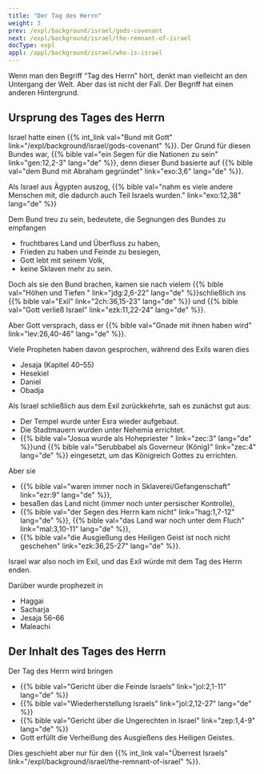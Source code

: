```yaml
---
title: "Der Tag des Herrn"
weight: 3
prev: /expl/background/israel/gods-covenant
next: /expl/background/israel/the-remnant-of-israel
docType: expl
appl: /appl/background/israel/who-is-israel
---
```


Wenn man den Begriff “Tag des Herrn” hört, denkt man vielleicht an den Untergang der Welt. Aber das ist nicht der Fall. Der Begriff hat einen anderen Hintergrund.

## Ursprung des Tages des Herrn

<a name="4fec"></a>
Israel hatte einen {{% int_link val="Bund mit Gott" link="/expl/background/israel/gods-covenant" %}}. Der Grund für diesen Bundes war, {{% bible val="ein Segen für die Nationen zu sein" link="gen:12,2-3" lang="de" %}}, denn dieser Bund basierte auf {{% bible val="dem Bund mit Abraham gegründet" link="exo:3,6" lang="de" %}}.

Als Israel aus Ägypten auszog, {{% bible val="nahm es viele andere Menschen mit, die dadurch auch Teil Israels wurden." link="exo:12,38" lang="de" %}}

Dem Bund treu zu sein, bedeutete, die Segnungen des Bundes zu empfangen

- fruchtbares Land und Überfluss zu haben,
- Frieden zu haben und Feinde zu besiegen,
- Gott lebt mit seinem Volk,
- keine Sklaven mehr zu sein.

Doch als sie den Bund brachen, kamen sie nach vielem {{% bible val="Höhen und Tiefen " link="jdg:2,6-22" lang="de" %}}schließlich ins {{% bible val="Exil" link="2ch:36,15-23" lang="de" %}} und {{% bible val="Gott verließ Israel" link="ezk:11,22-24" lang="de" %}}.

Aber Gott versprach, dass er {{% bible val="Gnade mit ihnen haben wird" link="lev:26,40-46" lang="de" %}}.

Viele Propheten haben davon gesprochen, während des Exils waren dies

- Jesaja (Kapitel 40–55)
- Hesekiel
- Daniel
- Obadja

Als Israel schließlich aus dem Exil zurückkehrte, sah es zunächst gut aus:

- Der Tempel wurde unter Esra wieder aufgebaut.
- Die Stadtmauern wurden unter Nehemia errichtet.
- {{% bible val="Josua wurde als Hohepriester " link="zec:3" lang="de" %}}und {{% bible val="Serubbabel als Governeur (König)" link="zec:4" lang="de" %}} eingesetzt, um das Königreich Gottes zu errichten.

Aber sie

- {{% bible val="waren immer noch in Sklaverei/Gefangenschaft" link="ezr:9" lang="de" %}},
- besaßen das Land nicht (immer noch unter persischer Kontrolle),
- {{% bible val="der Segen des Herrn kam nicht" link="hag:1,7-12" lang="de" %}}, {{% bible val="das Land war noch unter dem Fluch" link="mal:3,10-11" lang="de" %}},
- {{% bible val="die Ausgießung des Heiligen Geist ist noch nicht geschehen" link="ezk:36,25-27" lang="de" %}}.

Israel war also noch im Exil, und das Exil würde mit dem Tag des Herrn enden.

Darüber wurde prophezeit in

- Haggai
- Sacharja
- Jesaja 56–66
- Maleachi

## Der Inhalt des Tages des Herrn

<a name="af7c"></a>
Der Tag des Herrn wird bringen

- {{% bible val="Gericht über die Feinde Israels" link="jol:2,1-11" lang="de" %}}
- {{% bible val="Wiederherstellung Israels" link="jol:2,12-27" lang="de" %}}
- {{% bible val="Gericht über die Ungerechten in Israel" link="zep:1,4-9" lang="de" %}}
- Gott erfüllt die Verheißung des Ausgießens des Heiligen Geistes.

Dies geschieht aber nur für den {{% int_link val="Überrest Israels" link="/expl/background/israel/the-remnant-of-israel" %}}.

